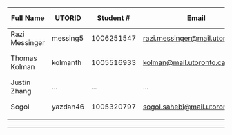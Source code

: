 | Full Name | UTORID | Student # | Email | Best Way to Contact | Github Username |
|-----------|--------|------------|-------|---------------------|------------------|
|Razi Messinger           |messing5        |1006251547 |razi.messinger@mail.utoronto.ca |email  |     rayyar207        |
|Thomas Kolman       | kolmanth    | 1005516933   | kolman@mail.utoronto.ca      | Email or Discord or 2267003966                    |   not-the-tom               |
|Justin Zhang           |    ...    |    ...        |  ...     |      ...               |        ...          |
|Sogol           |     yazdan46  |      1005320797   |      sogol.sahebi@mail.utoronto.ca|       email or 4379831260          |         yazdan46         |
|           |        |            |       |                     |                  |

---
